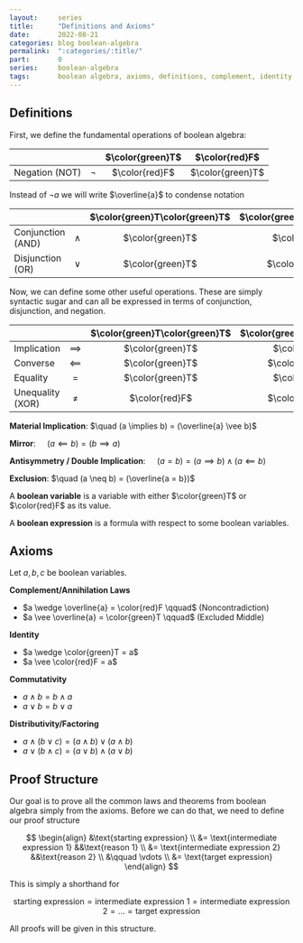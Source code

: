 ```yaml
---
layout:     series
title:      "Definitions and Axioms"
date:       2022-08-21
categories: blog boolean-algebra
permalink:  ":categories/:title/"
part:       0
series:     boolean-algebra
tags:       boolean algebra, axioms, definitions, complement, identity, commutativity, distributivity
---
```


## Definitions

First, we define the fundamental operations of boolean algebra:

|                |        | $\color{green}T$ | $\color{red}F$   |
|----------------|:------:|:----------------:|:----------------:|
| Negation (NOT) | $\neg$ | $\color{red}F$   | $\color{green}T$ |

Instead of $\neg a$ we will write $\overline{a}$ to condense notation

|                   |          | $\color{green}T\color{green}T$ | $\color{green}T\color{red}F$ | $\color{red}F\color{green}T$ | $\color{red}F\color{red}F$ |
|-------------------|:--------:|:------------------------------:|:----------------------------:|:----------------------------:|:--------------------------:|
| Conjunction (AND) | $\wedge$ | $\color{green}T$               | $\color{red}F$               | $\color{red}F$               | $\color{red}F$             |
| Disjunction (OR)  | $\vee$   | $\color{green}T$               | $\color{green}T$             | $\color{green}T$             | $\color{red}F$             |

Now, we can define some other useful operations. These are simply syntactic sugar and can all be expressed in terms of conjunction, disjunction, and negation.

|                   |              | $\color{green}T\color{green}T$ | $\color{green}T\color{red}F$ | $\color{red}F\color{green}T$ | $\color{red}F\color{red}F$ |
|-------------------|:------------:|:------------------------------:|:----------------------------:|:----------------------------:|:--------------------------:|
| Implication       | $\implies$   | $\color{green}T$               | $\color{red}F$               | $\color{green}T$             | $\color{green}T$           |
| Converse          | $\impliedby$ | $\color{green}T$               | $\color{green}T$             | $\color{red}F$               | $\color{green}T$           |
| Equality          | $=$          | $\color{green}T$               | $\color{red}F$               | $\color{red}F$               | $\color{green}T$           |
| Unequality (XOR)  | $\neq$       | $\color{red}F$                 | $\color{green}T$             | $\color{green}T$             | $\color{red}F$             |

**Material Implication**: $\quad (a \implies b) = (\overline{a} \vee b)$

**Mirror**: $\quad (a \impliedby b) = (b \implies a)$

**Antisymmetry / Double Implication**: $\quad (a = b) = (a \implies b) \wedge (a \impliedby b)$

**Exclusion**: $\quad (a \neq b) = (\overline{a = b})$

A **boolean variable** is a variable with either $\color{green}T$ or $\color{red}F$ as its value.

A **boolean expression** is a formula with respect to some boolean variables.

## Axioms

Let $a, b, c$ be boolean variables.

**Complement/Annihilation Laws**
  * $a \wedge \overline{a} = \color{red}F \qquad$ (Noncontradiction)
  * $a \vee \overline{a} = \color{green}T \qquad$ (Excluded Middle)

**Identity**
  * $a \wedge \color{green}T = a$
  * $a \vee \color{red}F = a$

**Commutativity**
  * $a \wedge b = b \wedge a$
  * $a \vee b = b \vee a$

**Distributivity/Factoring**
  * $a \wedge (b \vee c) = (a \wedge b) \vee (a \wedge b)$
  * $a \vee (b \wedge c) = (a \vee b) \wedge (a \vee b)$

<!-- **Substitution**: Let $f(a)$ be some expression with respect to the boolean variable $a$. Then $(f(a) \wedge (a = b)) = (f(b) \wedge (a = b))$, where $f(b)$ is the same boolean expression with respect to the boolean variable $b$. -->

## Proof Structure

Our goal is to prove all the common laws and theorems from boolean algebra simply from the axioms. Before we can do that, we need to define our proof structure

$$
\begin{align}
    &\text{starting expression} \\
    &= \text{intermediate expression 1}   &&\text{reason 1} \\
    &= \text{intermediate expression 2}   &&\text{reason 2} \\
    &\qquad \vdots \\
    &= \text{target expression}
\end{align}
$$

This is simply a shorthand for 

$$ \text{starting expression} = \text{intermediate expression 1} = \text{intermediate expression 2} = \ldots = \text{target expression} $$

All proofs will be given in this structure.